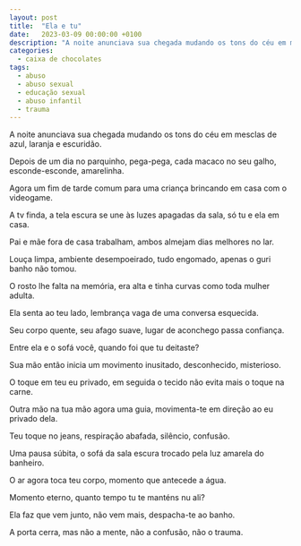 ```yaml
---
layout: post
title:  "Ela e tu"
date:   2023-03-09 00:00:00 +0100
description: "A noite anunciava sua chegada mudando os tons do céu em mesclas de azul, laranja e escuridão."
categories: 
  - caixa de chocolates
tags:
  - abuso
  - abuso sexual
  - educação sexual
  - abuso infantil
  - trauma
---
```


A noite anunciava sua chegada mudando os tons do céu em mesclas de azul, laranja e escuridão.

Depois de um dia no parquinho, pega-pega, cada macaco no seu galho, esconde-esconde, amarelinha.

Agora um fim de tarde comum para uma criança brincando em casa com o videogame.

A tv finda, a tela escura se une às luzes apagadas da sala,  só tu e ela em casa.

Pai e mãe fora de casa trabalham, ambos almejam dias melhores no lar.

Louça limpa, ambiente desempoeirado, tudo engomado, apenas o guri banho não tomou.

O rosto lhe falta na memória, era alta e tinha curvas como toda mulher adulta.

Ela senta ao teu lado, lembrança vaga de uma conversa esquecida.

Seu corpo quente, seu afago suave, lugar de aconchego passa confiança.

Entre ela e o sofá você, quando foi que tu deitaste?

Sua mão então inicia um movimento inusitado, desconhecido, misterioso.

O toque em teu eu privado, em seguida o tecido não evita mais o toque na carne.

Outra mão na tua mão agora  uma guia,  movimenta-te em direção ao eu privado dela.

Teu toque no jeans, respiração abafada, silêncio, confusão.

Uma pausa súbita, o sofá da sala escura trocado pela luz amarela do banheiro.

O ar agora toca teu corpo, momento que antecede a água.

Momento eterno, quanto tempo tu te manténs nu ali?

Ela faz que vem junto, não vem mais, despacha-te ao banho.

A porta cerra, mas não a mente, não a confusão, não o trauma.
